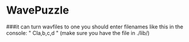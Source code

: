 # WavePuzzle
###it can turn wavfiles to one
you should enter filenames like this in the console:
"
CIa,b,c,d
"
(make sure you have the file in ./lib/)
